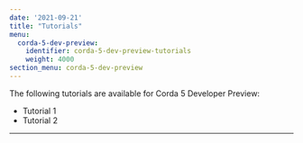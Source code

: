 ```yaml
---
date: '2021-09-21'
title: "Tutorials"
menu:
  corda-5-dev-preview:
    identifier: corda-5-dev-preview-tutorials
    weight: 4000
section_menu: corda-5-dev-preview
---
```


The following tutorials are available for Corda 5 Developer Preview:
* Tutorial 1
* Tutorial 2
---
